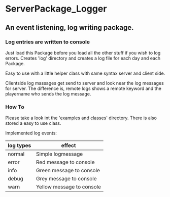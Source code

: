 # ServerPackage_Logger
## An event listening, log writing package. 
### Log entries are written to console

Just load this Package before you load all the other stuff if you wish to log errors. 
Creates 'log' directory and creates a log file for each day and each Package. 

Easy to use with a little helper class with same syntax server and client side.

Clientside log massages get send to server and look near the log messages for server.
The difference is, remote logs shows a remote keyword and the playername who sends the log message.

### How To

Please take a look int the 'examples and classes' directory.
There is also stored a easy to use class.


Implemented log events:

| log types | effect |
| -------- | -------- |
| normal | Simple logmessage 			|
| error  | Red message to console 		|
| info   | Green message to console 	|
| debug  | Grey message to console 		|
| warn   | Yellow message to console 	|